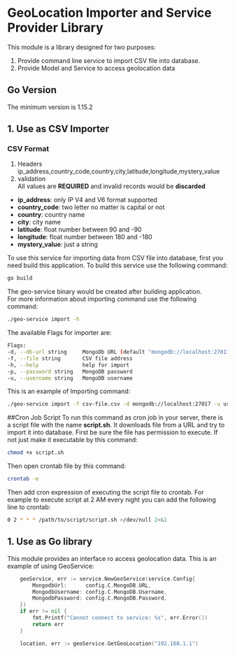 # GeoLocation Importer and Service Provider Library

This module is a library designed for two purposes:

1. Provide command line service to import CSV file into database.
2. Provide Model and Service to access geolocation data

## Go Version

The minimum version is 1.15.2

## 1. Use as CSV Importer

### CSV Format
1. Headers
   <br/>
   ip_address,country_code,country,city,latitude,longitude,mystery_value
2. validation
   <br/> All values are **REQUIRED** and invalid records would be **discarded**

* **ip_address**: only IP V4 and V6 format supported
* **country_code**: two letter no matter is capital or not
* **country**: country name
* **city**: city name
* **latitude**: float number between 90 and -90
* **longitude**: float number between 180 and -180
* **mystery_value**: just a string
  <br/>

To use this service for importing data from CSV file into database,
first you need build this application. To build this
service use the following command:

```bash
go build
```

The geo-service binary would be created after building application.  
For more information about importing command use the following command:

```bash
./geo-service import -h
```

The available Flags for importer are:

```bash
Flags:
-d, --db-url string     MongoDb URL (default "mongodb://localhost:27017")
-f, --file string       CSV file address
-h, --help              help for import
-p, --password string   MongoDB password
-u, --username string   MongoDB username
```

This is an example of Importing command:

```bash
./geo-service import -f csv-file.csv -d mongodb://localhost:27017 -u user -p pass
```
##Cron Job Script
To run this command as cron job in your server, there is a script file with
the name **script.sh**. It downloads file from a URL and try to import it
into database. First be sure the file has permission to execute. If not just
make it executable by this command:
```bash
chmod +x script.sh
```
Then open crontab file by this command:
```bash
crontab -e
```
Then add cron expression of executing the script file to crontab.
For example to execute script at 2 AM every night you can add the following
line to crontab:
```bash
0 2 * * * /path/to/script/script.sh >/dev/null 2>&1
```
## 1. Use as Go library
This module provides an interface ro access geolocation data.
This is an example of using GeoService:
```go
	geoService, err := service.NewGeoService(service.Config{
		MongodbUrl:      config.C.MongoDB.URL,
		MongodbUsername: config.C.MongoDB.Username,
		MongodbPassword: config.C.MongoDB.Password,
	})
	if err != nil {
		fmt.Printf("Cannot connect to service: %s", err.Error())
		return err
	}

	location, err := geoService.GetGeoLocation("192.168.1.1")
```